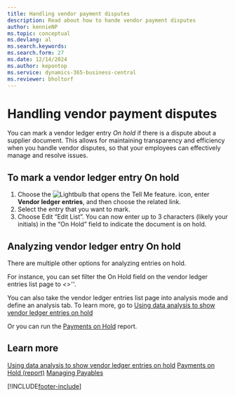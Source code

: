 ```yaml
---
title: Handling vendor payment disputes
description: Read about how to hande vendor payment disputes
author: kennieNP
ms.topic: conceptual
ms.devlang: al
ms.search.keywords:
ms.search.form: 27
ms.date: 12/14/2024
ms.author: kepontop
ms.service: dynamics-365-business-central
ms.reviewer: bholtorf
---
```


# Handling vendor payment disputes

You can mark a vendor ledger entry *On hold* if there is a dispute about a supplier document. This allows for maintaining transparency and efficiency when you handle vendor disputes, so that your employees can effectively manage and resolve issues.

## To mark a vendor ledger entry On hold

1. Choose the ![Lightbulb that opens the Tell Me feature.](media/ui-search/search_small.png "Tell me what you want to do") icon, enter **Vendor ledger entries**, and then choose the related link.
2. Select the entry that you want to mark.
3. Choose Edit “Edit List”. You can now enter up to 3 characters (likely your initials) in the “On Hold” field to indicate the document is on hold. 

## Analyzing vendor ledger entry On hold

There are multiple other options for analyzing entries on hold. 

For instance, you can set filter the On Hold field on the vendor ledger entries list page to *<>''*.

You can also take the vendor ledger entries list page into analysis mode and define an analysis tab. To learn more, go to
[Using data analysis to show vendor ledger entries on hold](../ad-hoc-analysis-purchasing.md#example-finance-accounts-payable---vendor-ledger-entries-on-hold)

Or you can run the [Payments on Hold](reports/report-319.md) report.


## Learn more

[Using data analysis to show vendor ledger entries on hold](../ad-hoc-analysis-purchasing.md#example-finance-accounts-payable---vendor-ledger-entries-on-hold)
[Payments on Hold (report)](reports/report-319.md)
[Managing Payables](payables-manage-payables.md)


[!INCLUDE[footer-include](includes/footer-banner.md)]